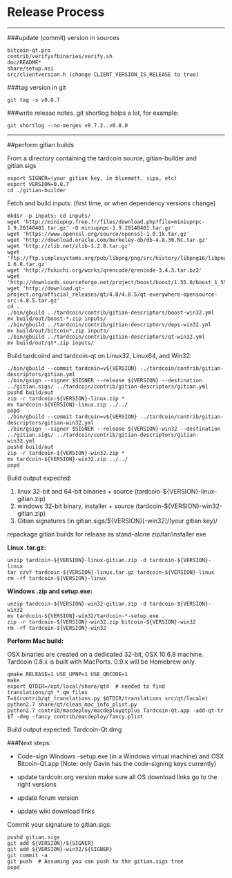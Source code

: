 Release Process
====================

* * *

###update (commit) version in sources


	bitcoin-qt.pro
	contrib/verifysfbinaries/verify.sh
	doc/README*
	share/setup.nsi
	src/clientversion.h (change CLIENT_VERSION_IS_RELEASE to true)

###tag version in git

	git tag -s v0.8.7

###write release notes. git shortlog helps a lot, for example:

	git shortlog --no-merges v0.7.2..v0.8.0

* * *

##perform gitian builds

 From a directory containing the tardcoin source, gitian-builder and gitian.sigs
  
	export SIGNER=(your gitian key, ie bluematt, sipa, etc)
	export VERSION=0.8.7
	cd ./gitian-builder

 Fetch and build inputs: (first time, or when dependency versions change)

	mkdir -p inputs; cd inputs/
	wget 'http://miniupnp.free.fr/files/download.php?file=miniupnpc-1.9.20140401.tar.gz' -O miniupnpc-1.9.20140401.tar.gz'
	wget 'https://www.openssl.org/source/openssl-1.0.1k.tar.gz'
	wget 'http://download.oracle.com/berkeley-db/db-4.8.30.NC.tar.gz'
	wget 'http://zlib.net/zlib-1.2.8.tar.gz'
	wget 'ftp://ftp.simplesystems.org/pub/libpng/png/src/history/libpng16/libpng-1.6.8.tar.gz'
	wget 'http://fukuchi.org/works/qrencode/qrencode-3.4.3.tar.bz2'
	wget 'http://downloads.sourceforge.net/project/boost/boost/1.55.0/boost_1_55_0.tar.bz2'
	wget 'http://download.qt-project.org/official_releases/qt/4.8/4.8.5/qt-everywhere-opensource-src-4.8.5.tar.gz'
	cd ..
	./bin/gbuild ../tardcoin/contrib/gitian-descriptors/boost-win32.yml
	mv build/out/boost-*.zip inputs/
	./bin/gbuild ../tardcoin/contrib/gitian-descriptors/deps-win32.yml
	mv build/out/bitcoin*.zip inputs/
	./bin/gbuild ../tardcoin/contrib/gitian-descriptors/qt-win32.yml
	mv build/out/qt*.zip inputs/

 Build tardcoind and tardcoin-qt on Linux32, Linux64, and Win32:
  
	./bin/gbuild --commit tardcoin=v${VERSION} ../tardcoin/contrib/gitian-descriptors/gitian.yml
	./bin/gsign --signer $SIGNER --release ${VERSION} --destination ../gitian.sigs/ ../tardcoin/contrib/gitian-descriptors/gitian.yml
	pushd build/out
	zip -r tardcoin-${VERSION}-linux.zip *
	mv tardcoin-${VERSION}-linux.zip ../../
	popd
	./bin/gbuild --commit tardcoin=v${VERSION} ../tardcoin/contrib/gitian-descriptors/gitian-win32.yml
	./bin/gsign --signer $SIGNER --release ${VERSION}-win32 --destination ../gitian.sigs/ ../tardcoin/contrib/gitian-descriptors/gitian-win32.yml
	pushd build/out
	zip -r tardcoin-${VERSION}-win32.zip *
	mv tardcoin-${VERSION}-win32.zip ../../
	popd

  Build output expected:

  1. linux 32-bit and 64-bit binaries + source (tardcoin-${VERSION}-linux-gitian.zip)
  2. windows 32-bit binary, installer + source (tardcoin-${VERSION}-win32-gitian.zip)
  3. Gitian signatures (in gitian.sigs/${VERSION}[-win32]/(your gitian key)/

repackage gitian builds for release as stand-alone zip/tar/installer exe

**Linux .tar.gz:**

	unzip tardcoin-${VERSION}-linux-gitian.zip -d tardcoin-${VERSION}-linux
	tar czvf tardcoin-${VERSION}-linux.tar.gz tardcoin-${VERSION}-linux
	rm -rf tardcoin-${VERSION}-linux

**Windows .zip and setup.exe:**

	unzip tardcoin-${VERSION}-win32-gitian.zip -d tardcoin-${VERSION}-win32
	mv tardcoin-${VERSION}-win32/tardcoin-*-setup.exe .
	zip -r tardcoin-${VERSION}-win32.zip bitcoin-${VERSION}-win32
	rm -rf tardcoin-${VERSION}-win32

**Perform Mac build:**

  OSX binaries are created on a dedicated 32-bit, OSX 10.6.8 machine.
  Tardcoin 0.8.x is built with MacPorts.  0.9.x will be Homebrew only.

	qmake RELEASE=1 USE_UPNP=1 USE_QRCODE=1
	make
	export QTDIR=/opt/local/share/qt4  # needed to find translations/qt_*.qm files
	T=$(contrib/qt_translations.py $QTDIR/translations src/qt/locale)
	python2.7 share/qt/clean_mac_info_plist.py
	python2.7 contrib/macdeploy/macdeployqtplus Tardcoin-Qt.app -add-qt-tr $T -dmg -fancy contrib/macdeploy/fancy.plist

 Build output expected: Tardcoin-Qt.dmg

###Next steps:

* Code-sign Windows -setup.exe (in a Windows virtual machine) and
  OSX Bitcoin-Qt.app (Note: only Gavin has the code-signing keys currently)

* update tardcoin.org version
  make sure all OS download links go to the right versions

* update forum version

* update wiki download links

Commit your signature to gitian.sigs:

	pushd gitian.sigs
	git add ${VERSION}/${SIGNER}
	git add ${VERSION}-win32/${SIGNER}
	git commit -a
	git push  # Assuming you can push to the gitian.sigs tree
	popd

